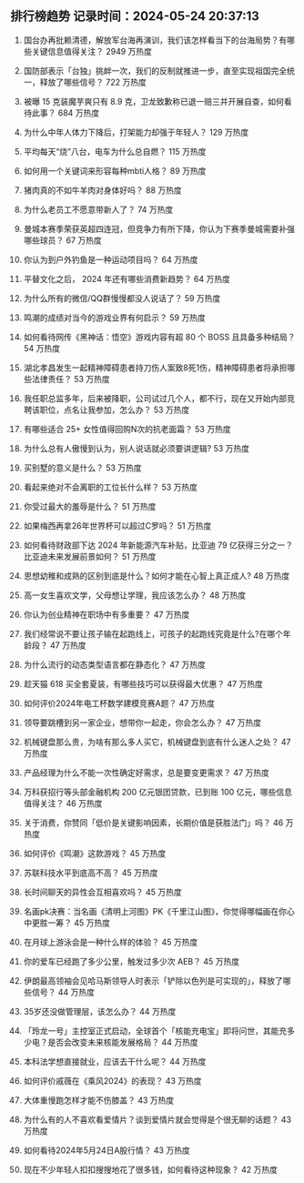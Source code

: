 
## 排行榜趋势 记录时间：2024-05-24 20:37:13
  
  1. 国台办再批赖清德，解放军台海再演训，我们该怎样看当下的台海局势？有哪些关键信息值得关注？ 2949 万热度
    
  2. 国防部表示「台独」挑衅一次，我们的反制就推进一步，直至实现祖国完全统一，释放了哪些信号？ 722 万热度
    
  3. 被曝 15 克装魔芋爽只有 8.9 克，卫龙致歉称已退一赔三并开展自查，如何看待此事？ 684 万热度
    
  4. 为什么中年人体力下降后，打架能力却强于年轻人？ 129 万热度
    
  5. 平均每天“烧”八台，电车为什么总自燃？ 115 万热度
    
  6. 如何用一个关键词来形容每种mbti人格？ 89 万热度
    
  7. 猪肉真的不如牛羊肉对身体好吗？ 88 万热度
    
  8. 为什么老员工不愿意带新人了？ 74 万热度
    
  9. 曼城本赛季荣获英超四连冠，但竞争力有所下降，你认为下赛季曼城需要补强哪些球员？ 67 万热度
    
  10. 你认为到户外钓鱼是一种运动项目吗？ 64 万热度
    
  11. 平替文化之后， 2024 年还有哪些消费新趋势？ 64 万热度
    
  12. 为什么所有的微信/QQ群慢慢都没人说话了？ 59 万热度
    
  13. 鸣潮的成绩对当今的游戏业界有何启示？ 59 万热度
    
  14. 如何看待网传《黑神话：悟空》游戏内容有超 80 个 BOSS 且具备多种结局？ 54 万热度
    
  15. 湖北孝昌发生一起精神障碍患者持刀伤人案致8死1伤，精神障碍患者将承担哪些法律责任？ 53 万热度
    
  16. 我任职总监多年，后来被降职，公司试过几个人，都不行，现在又开始内部竞聘该职位，点名让我参加，怎么办？ 53 万热度
    
  17. 有哪些适合 25+ 女性值得回购N次的抗老面霜？ 53 万热度
    
  18. 为什么总有人傲慢到认为，别人说话就必须要讲逻辑? 53 万热度
    
  19. 买别墅的意义是什么？ 53 万热度
    
  20. 看起来绝对不会离职的工位长什么样？ 53 万热度
    
  21. 你受过最大的羞辱是什么？ 51 万热度
    
  22. 如果梅西再拿26年世界杯可以超过C罗吗？ 51 万热度
    
  23. 如何看待财政部下达 2024 年新能源汽车补贴，比亚迪 79 亿获得三分之一？比亚迪未来发展前景如何？ 51 万热度
    
  24. 思想幼稚和成熟的区别到底是什么？如何才能在心智上真正成人? 48 万热度
    
  25. 高一女生喜欢文学，父母想让学理，我应该怎么办？ 48 万热度
    
  26. 你认为创业精神在职场中有多重要？ 47 万热度
    
  27. 我们经常说不要让孩子输在起跑线上，可孩子的起跑线究竟是什么?在哪个年龄段？ 47 万热度
    
  28. 为什么流行的动态类型语言都在静态化？ 47 万热度
    
  29. 趁天猫 618 买全套夏装，有哪些技巧可以获得最大优惠？ 47 万热度
    
  30. 如何评价2024年电工杯数学建模竞赛A题？ 47 万热度
    
  31. 领导要跳槽到另一家企业，想带你一起走，你会怎么办？ 47 万热度
    
  32. 机械键盘那么贵，为啥有那么多人买它，机械键盘到底有什么迷人之处？ 47 万热度
    
  33. 产品经理为什么不能一次性确定好需求，总是要变更需求？ 47 万热度
    
  34. 万科获招行等头部金融机构 200 亿元银团贷款，已到账 100 亿元，哪些信息值得关注？ 46 万热度
    
  35. 关于消费，你赞同「低价是关键影响因素，长期价值是获胜法门」吗？ 46 万热度
    
  36. 如何评价《鸣潮》这款游戏？ 45 万热度
    
  37. 苏联科技水平到底高不高？ 45 万热度
    
  38. 长时间聊天的异性会互相喜欢吗？ 45 万热度
    
  39. 名画pk决赛：当名画《清明上河图》PK《千里江山图》，你觉得哪幅画在你心中更胜一筹？ 45 万热度
    
  40. 在月球上游泳会是一种什么样的体验？ 45 万热度
    
  41. 你的爱车已经跑了多少公里，触发过多少次 AEB？ 45 万热度
    
  42. 伊朗最高领袖会见哈马斯领导人时表示「铲除以色列是可实现的」，释放了哪些信号？ 44 万热度
    
  43. 35岁还没做管理层，该怎么办？ 44 万热度
    
  44. 「玲龙一号」主控室正式启动，全球首个「核能充电宝」即将问世，其能充多少电？是否会改变未来核能发展格局？ 44 万热度
    
  45. 本科法学想直接就业，应该去干什么呢？ 44 万热度
    
  46. 如何评价戚薇在《乘风2024》的表现？ 43 万热度
    
  47. 大体重慢跑怎样才能不伤膝盖？ 43 万热度
    
  48. 为什么有的人不喜欢看爱情片？谈到爱情片就会觉得是个很无聊的话题？ 43 万热度
    
  49. 如何看待2024年5月24日A股行情？ 43 万热度
    
  50. 现在不少年轻人扣扣搜搜地花了很多钱，如何看待这种现象？ 42 万热度
    
